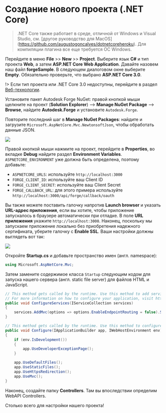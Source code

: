 # Создание нового проекта (.NET Core)

> .NET Core также работает в среде, отличной от Windows и Visual Studio, см. [другое руководство для MacOS] (https://github.com/augustogoncalves/dotnetcoreheroku). Для компиляции плагина все еще требуется ОС Windows.

Перейдите в меню **File** >> **New** >> **Project**. Выберите язык **C#** и тип проекта **Web**, а затем **ASP.NET Core Web Application**. Давайте назовем наш файл **forgeSample**. В следующем диалоговом окне выберите **Empty**. Обязательно проверьте, что выбрано **ASP.NET Core 3.0**.

!> Если тип проекта или .NET Core 3.0 недоступны, перейдите в раздел [Веб-технологии](environment/tools/netcore).

Установите пакет Autodesk Forge NuGet: правой кнопкой мыши щелкните на проект (**Solution Explorer**) --> **Manage NuGet Package** --> **Browse**, найдите **Autodesk.Forge** и установите `Autodesk.Forge`.

Повторите последний шаг в **Manage NuGet Packages**: найдите и загрузите `Microsoft.AspNetCore.Mvc.NewtonsoftJson`, чтобы обработать данные JSON. 

![](_media/netcore/create_project.gif)

Правой кнопкой мыши нажмите на проект, перейдите в **Properties**, во вкладке **Debug** найдите раздел **Environment Variables**. `ASPNETCORE_ENVIRONMENT` уже должна быть определена, поэтому добавьте:

- `ASPNETCORE_URLS`: используйте `http://localhost:3000`
- `FORGE_CLIENT_ID`: используйте ваш Client ID
- `FORGE_CLIENT_SECRET`: используйте ваш Client Secret
- `FORGE_CALLBACK_URL`: для этого примера используйте `http://localhost:3000/api/forge/callback/oauth`

Вы также можете поставить галочку напротив **Launch browser** и указать **URL-адрес приложения**, если вы хотите, чтобы приложение запускалось в браузере автоматически при отладке. В поле **URL приложения** укажите `http://localhost:3000`. Наконец, поскольку мы запускаем приложение локально без приобретения надежного сертификата, уберите галочку с **Enable SSL**. Ваши настройки должны выглядеть вот так: 

![](_media/netcore/env_vars.png)

Откройте **Startup.cs** и добавьте пространство имен (англ. namespace):

```csharp
using Microsoft.AspNetCore.Mvc;
```

Затем замените содержимое класса `Startup` следующим кодом для запуска нашего сервера (англ. static file server) для файлов HTML и JavaScript.

```csharp
// This method gets called by the runtime. Use this method to add services to the container.
// For more information on how to configure your application, visit https://go.microsoft.com/fwlink/?LinkID=398940
public void ConfigureServices(IServiceCollection services)
{
    services.AddMvc(options => options.EnableEndpointRouting = false).SetCompatibilityVersion(CompatibilityVersion.Version_3_0).AddNewtonsoftJson();
}

// This method gets called by the runtime. Use this method to configure the HTTP request pipeline.
public void Configure(IApplicationBuilder app, IWebHostEnvironment env)
{
    if (env.IsDevelopment())
    {
        app.UseDeveloperExceptionPage();
    }

    app.UseDefaultFiles();
    app.UseStaticFiles();
    app.UseHttpsRedirection();
    app.UseMvc();
}
```

Наконец, создайте папку **Controllers**. Там вы впоследствии определим WebAPI Controllers.

Столько всего для настройки нашего проекта!
